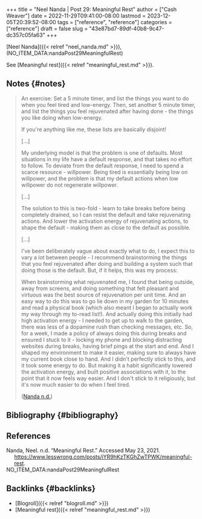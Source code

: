 +++
title = "Neel Nanda | Post 29: Meaningful Rest"
author = ["Cash Weaver"]
date = 2022-11-29T09:41:00-08:00
lastmod = 2023-12-05T20:39:52-08:00
tags = ["reference", "reference"]
categories = ["reference"]
draft = false
slug = "43e87bd7-89df-40b8-9c47-dc357c05fa63"
+++

[Neel Nanda]({{< relref "neel_nanda.md" >}}), (NO_ITEM_DATA:nandaPost29MeaningfulRest)

See [Meaningful rest]({{< relref "meaningful_rest.md" >}}).


## Notes {#notes}

> An exercise: Set a 5 minute timer, and list the things you want to do when you feel tired and low-energy. Then, set another 5 minute timer, and list the things you feel rejuvenated after having done - the things you like doing when low-energy.
>
> If you're anything like me, these lists are basically disjoint!
>
> [...]
>
> My underlying model is that the problem is one of defaults. Most situations in my life have a default response, and that takes no effort to follow. To deviate from the default response, I need to spend a scarce resource - willpower. Being tired is essentially being low on willpower, and the problem is that my default actions when low willpower do not regenerate willpower.
>
> [...]
>
> The solution to this is two-fold - learn to take breaks before being completely drained, so I can resist the default and take rejuvenating actions. And lower the activation energy of rejuvenating actions, to shape the default - making them as close to the default as possible.
>
> [...]
>
> I've been deliberately vague about exactly what to do, I expect this to vary a lot between people - I recommend brainstorming the things that you feel rejuvenated after doing and building a system such that doing those is the default. But, if it helps, this was my process:
>
> When brainstorming what rejuvenated me, I found that being outside, away from screens, and doing something that felt pleasant and virtuous was the best source of rejuvenation per unit time. And an easy way to do this was to go lie down in my garden for 10 minutes and read a physical book (which also meant I began to actually work my way through my to-read list!). And actually doing this initially had high activation energy - I needed to get up to walk to the garden, there was less of a dopamine rush than checking messages, etc. So, for a week, I made a policy of always doing this during breaks and ensured I stuck to it - locking my phone and blocking distracting websites during breaks, having brief pings at the start and end. And I shaped my environment to make it easier, making sure to always have my current book close to hand. And I didn't perfectly stick to this, and it took some energy to do. But making it a habit significantly lowered the activation energy, and built positive associations with it, to the point that it now feels way easier. And I don't stick to it religiously, but it's now much easier to do when I feel tired.
>
> (<a href="#citeproc_bib_item_1">Nanda n.d.</a>)


## Bibliography {#bibliography}

## References

<style>.csl-entry{text-indent: -1.5em; margin-left: 1.5em;}</style><div class="csl-bib-body">
  <div class="csl-entry"><a id="citeproc_bib_item_1"></a>Nanda, Neel. n.d. “Meaningful Rest.” Accessed May 23, 2021. <a href="https://www.lesswrong.com/posts/iYR9hKzTKGhZwTPWK/meaningful-rest">https://www.lesswrong.com/posts/iYR9hKzTKGhZwTPWK/meaningful-rest</a>.</div>
  <div class="csl-entry">NO_ITEM_DATA:nandaPost29MeaningfulRest</div>
</div>


## Backlinks {#backlinks}

-   [Blogroll]({{< relref "blogroll.md" >}})
-   [Meaningful rest]({{< relref "meaningful_rest.md" >}})
